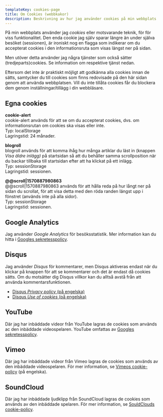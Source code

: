 ```yaml
---
templateKey: cookies-page
title: Om Cookies (webbkakor)
description: Beskrivning av hur jag använder cookies på min webbplats
---
```

På min webbplats använder jag _cookies_ eller motsvarande teknik, för för viss funktionalitet. Den enda cookie jag själv sparar längre än under själva besöket (sessionen), är ironiskt nog en flagga som indikerar om du accepterat cookies i den informationsruta som visas längst ner på sidan.

Men utöver detta använder jag några tjänster som också sätter (tredjeparts)cookies. Se information om respektive tjänst nedan. 

Eftersom det inte är praktiskt möjligt att godkänna alla cookies innan de sätts, samtycker du till cookies som finns redovisade på den här sidan genom att använda webbplatsen.  Vill du inte tillåta cookies får du blockera dem genom inställningar/tillägg i din webbläsare.

## Egna cookies

**cookie-alert**\
cookie-alert används för att se om du accepterat cookies, dvs. om informationsrutan om cookies ska visas eller inte.\
Typ: localStorage\
Lagringstid: 24 månader.

**blogroll**\
blogroll används för att komma ihåg hur många artiklar du läst in (knappen _Visa äldre inlägg)_ på startsidan så att du behåller samma scrollposition när du backar tillbaka till startsidan efter att ha klickat på ett inlägg.\
Typ: sessionStorage\
Lagringstid: sessionen.

**@@scroll|1570887980863**\
@@scroll|1570887980863 används för att hålla reda på hur långt ner på sidan du scrollat, för att visa detta med den röda randen längst upp i fönstret (används inte på alla sidor).\
Typ: sessionStorage\
Lagringstid: sessionen.

## Google Analytics

Jag använder _Google Analytics_ för besöksstatistik. Mer information kan du hitta i [Googles sekretesspolicy](http://www.google.se/intl/sv/policies/privacy/).

## Disqus

Jag använder _Disqus_ för kommentarer, men Disqus aktiveras endast när du klickar på knappen för att se kommentarer och det är endast då cookies sätts. Om du motsätter dig Disqus villkor kan du alltså avstå från att använda kommentarsfunktionen. 

* [Disqus _Privacy policy_ (på engelska)](https://help.disqus.com/en/articles/1717103-disqus-privacy-policy)
* [Disqus _Use of cookies_ (på engelska)](https://help.disqus.com/en/articles/1717155-use-of-cookies)

## YouTube

Där jag har inbäddade videor från YouTube lagras de cookies som används ac den inbäddade videospelaren. YouTube omfattas av [Googles sekretesspolicy](https://policies.google.com/privacy?hl=sv-SE).

## Vimeo

Där jag har inbäddade videor från Vimeo lagras de cookies som används av den inbäddade videospelaren. För mer information, se [Vimeos cookie-policy](https://vimeo.com/cookie_policy) (på engelska).

## SoundCloud

Där jag har inbäddade ljudklipp från SoundCloud lagras de cookies som används av den inbäddade spelaren. För mer information, se [SouldClouds cookie-policy](https://soundcloud.com/pages/cookies).
